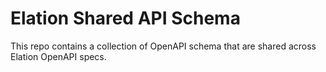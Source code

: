 # Elation Shared API Schema

This repo contains a collection of OpenAPI schema that are shared across Elation OpenAPI specs.